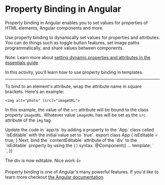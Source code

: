 # Property Binding in Angular

Property binding in Angular enables you to set values for properties of HTML elements, Angular components and more.

Use property binding to dynamically set values for properties and attributes. You can do things such as toggle button features, set image paths programmatically, and share values between components.

Note: Learn more about [setting dynamic properties and attributes in the essentials guide](/essentials/templates#setting-dynamic-properties-and-attributes).

In this activity, you'll learn how to use property binding in templates.

<hr />

To bind to an element's attribute, wrap the attribute name in square brackets. Here's an example:

```angular-html
<img alt="photo" [src]="imageURL">
```

In this example, the value of the `src` attribute will be bound to the class property `imageURL`. Whatever value `imageURL` has will be set as the `src` attribute of the `img` tag.

<docs-workflow>

<docs-step title="Add a property called `isEditable`" header="app.ts" language="ts">
Update the code in `app.ts` by adding a property to the `App` class called `isEditable` with the initial value set to `true`.

<docs-code highlight="[2]">
export class App {
    isEditable = true;
}
</docs-code>
</docs-step>

<docs-step title="Bind to `contentEditable`" header="app.ts" language="ts">
Next, bind the `contentEditable` attribute of the `div` to the `isEditable` property by using the <code aria-label="square brackets">[]</code> syntax.

<docs-code highlight="[3]" language="angular-ts">
@Component({
    ...
    template: `<div [contentEditable]="isEditable"></div>`,
})
</docs-code>
</docs-step>

</docs-workflow>

The div is now editable. Nice work 👍

Property binding is one of Angular's many powerful features. If you'd like to learn more checkout [the Angular documentation](guide/templates/property-binding).
